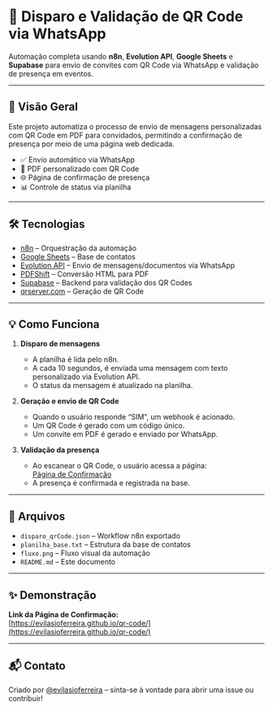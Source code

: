 # 📲 Disparo e Validação de QR Code via WhatsApp

Automação completa usando **n8n**, **Evolution API**, **Google Sheets** e **Supabase** para envio de convites com QR Code via WhatsApp e validação de presença em eventos.

---

## 🚀 Visão Geral

Este projeto automatiza o processo de envio de mensagens personalizadas com QR Code em PDF para convidados, permitindo a confirmação de presença por meio de uma página web dedicada.

- ✅ Envio automático via WhatsApp
- 🧾 PDF personalizado com QR Code
- 🌐 Página de confirmação de presença
- 📊 Controle de status via planilha

---

## 🛠️ Tecnologias

- [n8n](https://n8n.io/) – Orquestração da automação
- [Google Sheets](https://www.google.com/sheets/about/) – Base de contatos
- [Evolution API](https://evolutionapi.com.br/) – Envio de mensagens/documentos via WhatsApp
- [PDFShift](https://pdfshift.io/) – Conversão HTML para PDF
- [Supabase](https://supabase.com/) – Backend para validação dos QR Codes
- [qrserver.com](https://goqr.me/api/) – Geração de QR Code

---

## 💡 Como Funciona

1. **Disparo de mensagens**  
   - A planilha é lida pelo n8n.
   - A cada 10 segundos, é enviada uma mensagem com texto personalizado via Evolution API.
   - O status da mensagem é atualizado na planilha.

2. **Geração e envio de QR Code**  
   - Quando o usuário responde “SIM”, um webhook é acionado.
   - Um QR Code é gerado com um código único.
   - Um convite em PDF é gerado e enviado por WhatsApp.

3. **Validação da presença**  
   - Ao escanear o QR Code, o usuário acessa a página:  
     [Página de Confirmação](https://evilasioferreira.github.io/qr-code/)
   - A presença é confirmada e registrada na base.

---

## 📎 Arquivos

- `disparo_qrCode.json` – Workflow n8n exportado
- `planilha_base.txt` – Estrutura da base de contatos
- `fluxo.png` – Fluxo visual da automação
- `README.md` – Este documento

---

## ✨ Demonstração

**Link da Página de Confirmação:**  
[https://evilasioferreira.github.io/qr-code/](https://evilasioferreira.github.io/qr-code/)

---

## 📬 Contato

Criado por [@evilasioferreira](https://github.com/evilasioferreira) – sinta-se à vontade para abrir uma issue ou contribuir!
